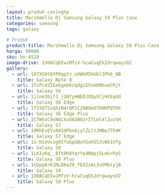 ```yaml
---
layout: produk-casinghp
title: Marshmello Dj Samsung Galaxy S9 Plus Case
categories: samsung
tags: galaxy

# Produk
product-title: Marshmello Dj Samsung Galaxy S9 Plus Case
harga: 90000
sku: hn-4520
image-drive: 1X0ACqDIwiMfzV-hcwCuqEk2drqwaysO2
gallery:
  - url: 1X7XG9t6YP8qpYz_oXWkR5hUbl3Ph6_NB
    title: Galaxy Note 8
  - url: 1TsPcdZIEeEgmG6cqdgiEVsmUNhuoCRjt
    title: Galaxy S6
  - url: 1j1nm3bj7J_jUNfymNEDJDQyVCjHtEqdd
    title: Galaxy S6 Edge
  - url: 1fS5QTSzqhiN4rQP2C2N80eO7KNKPQTRX
    title: Galaxy S6 Edge Plus
  - url: 1CfWhxC9oNGLXvOAZNdzrITLml4l2uzSH
    title: Galaxy S7
  - url: 10RhEvEYu84SdPbnAjylZLCtJNNwJTh4K
    title: Galaxy S7 Edge
  - url: 1x-HieUvzg0IfaGpGBoVGah55JcWb1Xfg
    title: Galaxy S8
  - url: 1LKIvKq__8ftOH4YqrYedNHpjGLmkrPpS
    title: Galaxy S8 Plus
  - url: 1nUppArK3RLDKeZ0_fEX2zAc3vVMbtyjB
    title: Galaxy S9
  - url: 1X0ACqDIwiMfzV-hcwCuqEk2drqwaysO2
    title: Galaxy S9 Plus
---
```

